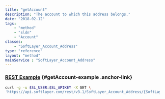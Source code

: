 ```yaml
---
title: "getAccount"
description: "The account to which this address belongs."
date: "2018-02-12"
tags:
    - "method"
    - "sldn"
    - "Account"
classes:
    - "SoftLayer_Account_Address"
type: "reference"
layout: "method"
mainService : "SoftLayer_Account_Address"
---
```


### [REST Example](#getAccount-example) <a href="/article/rest/"><i class="fas fa-question"></i></a> {#getAccount-example .anchor-link} 
```bash
curl -g -u $SL_USER:$SL_APIKEY -X GET \
'https://api.softlayer.com/rest/v3.1/SoftLayer_Account_Address/{SoftLayer_Account_AddressID}/getAccount'
```
